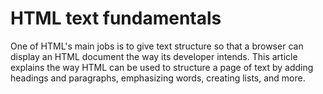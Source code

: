 # HTML text fundamentals

One of HTML's main jobs is to give text structure so that a browser can display an HTML document the way its developer intends. This article explains the way HTML can be used to structure a page of text by adding headings and paragraphs, emphasizing words, creating lists, and more.